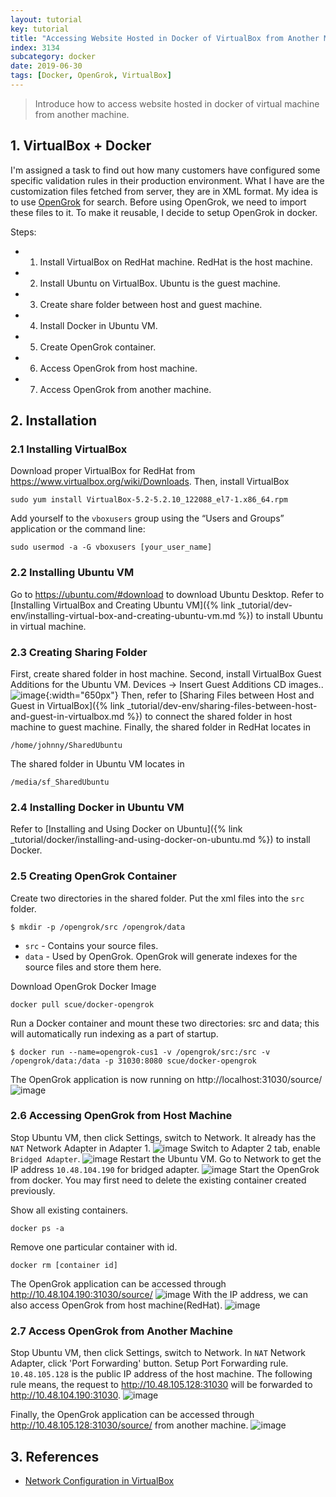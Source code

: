 ```yaml
---
layout: tutorial
key: tutorial
title: "Accessing Website Hosted in Docker of VirtualBox from Another Machine"
index: 3134
subcategory: docker
date: 2019-06-30
tags: [Docker, OpenGrok, VirtualBox]
---
```


> Introduce how to access website hosted in docker of virtual machine from another machine.

## 1. VirtualBox + Docker
I'm assigned a task to find out how many customers have configured some specific validation rules in their production environment. What I have are the customization files fetched from server, they are in XML format. My idea is to use [OpenGrok](https://oracle.github.io/opengrok/) for search. Before using OpenGrok, we need to import these files to it. To make it reusable, I decide to setup OpenGrok in docker.

Steps:
* 1) Install VirtualBox on RedHat machine. RedHat is the host machine.
* 2) Install Ubuntu on VirtualBox. Ubuntu is the guest machine.
* 3) Create share folder between host and guest machine.
* 4) Install Docker in Ubuntu VM.
* 5) Create OpenGrok container.
* 6) Access OpenGrok from host machine.
* 7) Access OpenGrok from another machine.

## 2. Installation
### 2.1 Installing VirtualBox
Download proper VirtualBox for RedHat from https://www.virtualbox.org/wiki/Downloads. Then, install VirtualBox
```raw
sudo yum install VirtualBox-5.2-5.2.10_122088_el7-1.x86_64.rpm
```
Add yourself to the `vboxusers` group using the “Users and Groups” application or the command line:
```raw
sudo usermod -a -G vboxusers [your_user_name]
```
### 2.2 Installing Ubuntu VM
Go to https://ubuntu.com/#download to download Ubuntu Desktop. Refer to [Installing VirtualBox and Creating Ubuntu VM]({% link _tutorial/dev-env/installing-virtual-box-and-creating-ubuntu-vm.md %}) to install Ubuntu in virtual machine.
### 2.3 Creating Sharing Folder
First, create shared folder in host machine. Second, install VirtualBox Guest Additions for the Ubuntu VM. Devices -> Insert Guest Additions CD images..
![image](/assets/images/devops/3134/guest_additions.png){:width="650px"}
Then, refer to [Sharing Files between Host and Guest in VirtualBox]({% link _tutorial/dev-env/sharing-files-between-host-and-guest-in-virtualbox.md %}) to connect the shared folder in host machine to guest machine.
Finally, the shared folder in RedHat locates in
```raw
/home/johnny/SharedUbuntu
```
The shared folder in Ubuntu VM locates in
```raw
/media/sf_SharedUbuntu
```
### 2.4 Installing Docker in Ubuntu VM
Refer to [Installing and Using Docker on Ubuntu]({% link _tutorial/docker/installing-and-using-docker-on-ubuntu.md %}) to install Docker.
### 2.5 Creating OpenGrok Container
Create two directories in the shared folder. Put the xml files into the `src` folder.
```raw
$ mkdir -p /opengrok/src /opengrok/data
```
* `src` - Contains your source files.
* `data` - Used by OpenGrok. OpenGrok will generate indexes for the source files and store them here.

Download OpenGrok Docker Image
```raw
docker pull scue/docker-opengrok
```
Run a Docker container and mount these two directories: src and data; this will automatically run indexing as a part of startup.
```raw
$ docker run --name=opengrok-cus1 -v /opengrok/src:/src -v /opengrok/data:/data -p 31030:8080 scue/docker-opengrok
```
The OpenGrok application is now running on http://localhost:31030/source/
![image](/assets/images/devops/3134/access_localhost.png)
### 2.6 Accessing OpenGrok from Host Machine
Stop Ubuntu VM, then click Settings, switch to Network. It already has the `NAT` Network Adapter in Adapter 1.
![image](/assets/images/devops/3134/nat.png)
Switch to Adapter 2 tab, enable `Bridged Adapter`.
![image](/assets/images/devops/3134/bridged.png)
Restart the Ubuntu VM. Go to Network to get the IP address `10.48.104.190` for bridged adapter.
![image](/assets/images/devops/3134/bridged_ip.png)
Start the OpenGrok from docker. You may first need to delete the existing container created previously.

Show all existing containers.
```raw
docker ps -a
```
Remove one particular container with id.
```raw
docker rm [container id]
```
The OpenGrok application can be accessed through http://10.48.104.190:31030/source/
![image](/assets/images/devops/3134/access_bridged.png)
With the IP address, we can also access OpenGrok from host machine(RedHat).
![image](/assets/images/devops/3134/access_host.png)

### 2.7 Access OpenGrok from Another Machine
Stop Ubuntu VM, then click Settings, switch to Network. In `NAT` Network Adapter, click 'Port Forwarding' button. Setup Port Forwarding rule. `10.48.105.128` is the public IP address of the host machine. The following rule means, the request to http://10.48.105.128:31030 will be forwarded to http://10.48.104.190:31030.
![image](/assets/images/devops/3134/port_forwarding.png)

Finally, the OpenGrok application can be accessed through http://10.48.105.128:31030/source/ from another machine.
![image](/assets/images/devops/3134/access_mac.png)

## 3. References
* [Network Configuration in VirtualBox](https://www.thomas-krenn.com/en/wiki/Network_Configuration_in_VirtualBox)
